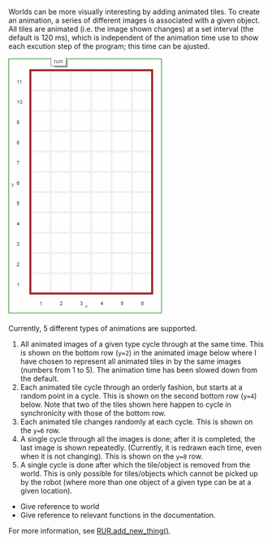 Worlds can be more visually interesting by adding animated tiles. To create an animation, a series of different images is associated with a given object. All tiles are animated (i.e. the image shown changes) at a set interval (the default is 120 ms), which is independent of the animation time use to show each excution step of the program; this time can be ajusted.

![animation][animated]

Currently, 5 different types of animations are supported.

1. All animated images of a given type cycle through at the same time. This is shown on the bottom row (`y=2`) in the animated image below where I have chosen to represent all animated tiles in by the same images (numbers from 1 to 5). The animation time has been slowed down from the default.
2. Each animated tile cycle through an orderly fashion, but starts at a random point in a cycle. This is shown on the second bottom row (`y=4`) below. Note that two of the tiles shown here happen to cycle in synchronicity with those of the bottom row.
3. Each animated tile changes randomly at each cycle. This is shown on the `y=6` row.
4. A single cycle through all the images is done; after it is completed, the last image is shown repeatedly. (Currently, it is redrawn each time, even when it is not changing). This is shown on the `y=8` row.
5. A single cycle is done after which the tile/object is removed from the world. This is only possible for tiles/objects which cannot be picked up by the robot (where more than one object of a given type can be at a given location).

[animated]: ../../src/images/animated_tiles.gif

* Give reference to world
* Give reference to relevant functions in the documentation.

For more information, see <a href="./rur.html#add_new_thing__anchor">RUR.add_new_thing()</a>.
